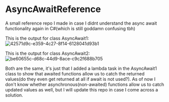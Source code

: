 # AsyncAwaitReference
A small reference repo I made in case I didnt understand the async await functionality again in C#(which is still goddamn confusing tbh)

This is the output for class AsyncAwait1:
![42571d9c-e359-4c27-8f14-6128041d93b1](https://github.com/gaurdian2701/AsyncAwaitReference/assets/55644010/495ef44b-8942-4898-9eb2-3b77ddbb5cab)

This is the output for class AsyncAwait2:
![be60655c-d68c-44d9-8ace-c9c2f688b705](https://github.com/gaurdian2701/AsyncAwaitReference/assets/55644010/b769f923-b058-4bb0-8fb1-e1120fb38172)

Both are the same, it's just that I added a lambda task in the AsyncAwait1 class to show that awaited functions allow us to catch the returned values(do they even get returned at all if await is not used?).
As of now I don't know whether asynchronous(non-awaited) functions allow us to catch updated values as well, but I will update this repo in case I come across a solution.
